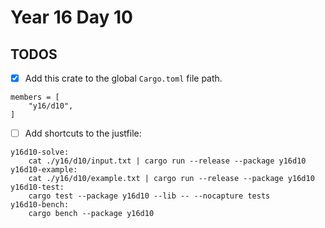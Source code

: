 # Year 16 Day 10

## TODOS

- [x] Add this crate to the global `Cargo.toml` file path.

```
members = [
    "y16/d10",
]
```

- [ ] Add shortcuts to the justfile:

```
y16d10-solve:
    cat ./y16/d10/input.txt | cargo run --release --package y16d10
y16d10-example:
    cat ./y16/d10/example.txt | cargo run --release --package y16d10
y16d10-test:
    cargo test --package y16d10 --lib -- --nocapture tests
y16d10-bench:
    cargo bench --package y16d10
```